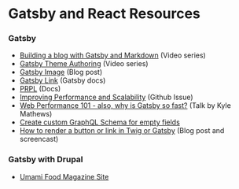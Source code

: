 # Gatsby and React Resources

### Gatsby

* [Building a blog with Gatsby and Markdown](https://egghead.io/courses/build-a-blog-with-react-and-markdown-using-gatsby) \(Video series\)
* [Gatsby Theme Authoring](https://egghead.io/courses/gatsby-theme-authoring) \(Video series\)
* [Gatsby Image](https://codebushi.com/using-gatsby-image/) \(Blog post\)
* [Gatsby Link](https://www.gatsbyjs.com/docs/gatsby-link/#show-active-styles-for-partially-matched-and-parent-links) \(Gatsby docs\)
* [PRPL](https://www.gatsbyjs.com/docs/prpl-pattern/) \(Docs\)
* [Improving Performance and Scalability](https://github.com/gatsbyjs/gatsby/issues/431) \(Github Issue\)
* [Web Performance 101 - also, why is Gatsby so fast?](https://www.gatsbyjs.com/blog/2017-09-13-why-is-gatsby-so-fast/) \(Talk by Kyle Mathews\)
* [Create custom GraphQL Schema for empty fields](https://www.jamesdflynn.com/development/gatsbyjs-drupal-create-custom-graphql-schema-empty-fields)
* [How to render a button or link in Twig or Gatsby](https://www.mediacurrent.com/blog/how-dynamically-render-button-or-link-drupal-or-gatsby) \(Blog post and screencast\)

### Gatsby with Drupal

* [Umami Food Magazine Site](https://using-drupal.gatsbyjs.org/)

